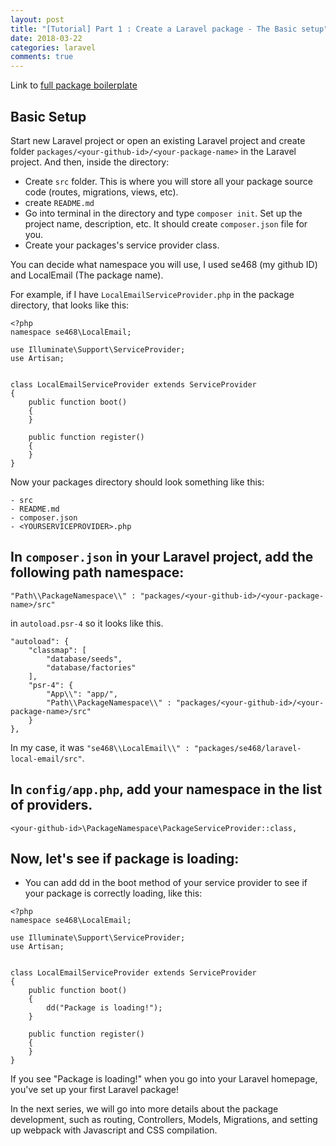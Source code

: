 ```yaml
---
layout: post
title: "[Tutorial] Part 1 : Create a Laravel package - The Basic setup"
date: 2018-03-22
categories: laravel
comments: true
---
```


Link to [full package boilerplate](https://github.com/se468/laravel-package-boilerplate)

## Basic Setup
Start new Laravel project or open an existing Laravel project and create folder `packages/<your-github-id>/<your-package-name>` in the Laravel project.
And then, inside the directory: 

* Create `src` folder. This is where you will store all your package source code (routes, migrations, views, etc).
* create `README.md`
* Go into terminal in the directory and type `composer init`. Set up the project name, description, etc. It should create `composer.json` file for you.
* Create your packages's service provider class.

You can decide what namespace you will use, I used se468 (my github ID) and LocalEmail (The package name).

For example, if I have `LocalEmailServiceProvider.php` in the package directory, that looks like this:

```
<?php
namespace se468\LocalEmail;

use Illuminate\Support\ServiceProvider;
use Artisan;


class LocalEmailServiceProvider extends ServiceProvider
{
    public function boot()
    {
    }

    public function register()
    {
    }
}
```


Now your packages directory should look something like this:
```
- src 
- README.md
- composer.json
- <YOURSERVICEPROVIDER>.php

```

## In `composer.json` in your Laravel project, add the following path namespace:

``` 
"Path\\PackageNamespace\\" : "packages/<your-github-id>/<your-package-name>/src"
```

in `autoload.psr-4` so it looks like this. 

```
"autoload": {
    "classmap": [
        "database/seeds",
        "database/factories"
    ],
    "psr-4": {
        "App\\": "app/",
        "Path\\PackageNamespace\\" : "packages/<your-github-id>/<your-package-name>/src"
    }
},
```

In my case, it was `"se468\\LocalEmail\\" : "packages/se468/laravel-local-email/src"`.

## In `config/app.php`, add your namespace in the list of providers.
```
<your-github-id>\PackageNamespace\PackageServiceProvider::class,
```

## Now, let's see if package is loading:
* You can add dd in the boot method of your service provider to see if your package is correctly loading, like this: 

```
<?php
namespace se468\LocalEmail;

use Illuminate\Support\ServiceProvider;
use Artisan;


class LocalEmailServiceProvider extends ServiceProvider
{
    public function boot()
    {
        dd("Package is loading!");
    }

    public function register()
    {
    }
}
```

If you see "Package is loading!" when you go into your Laravel homepage, you've set up your first Laravel package!

In the next series, we will go into more details about the package development, such as routing, Controllers, Models, Migrations, and setting up webpack with Javascript and CSS compilation.
